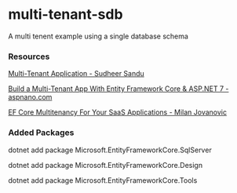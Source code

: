 # multi-tenant-sdb

A multi tenent example using a single database schema

### Resources

[Multi-Tenant Application - Sudheer Sandu](https://medium.com/@sudheer.sandu/multi-tenant-application-68c11cc68929)

[Build a Multi-Tenant App With Entity Framework Core & ASP.NET 7 - aspnano.com](https://aspnano.com/build-multi-tenant-application-core-asp-net-7/)

[EF Core Multitenancy For Your SaaS Applications - Milan Jovanovic](https://www.youtube.com/watch?v=Gf1sCvikpgI)

### Added Packages

dotnet add package Microsoft.EntityFrameworkCore.SqlServer

dotnet add package Microsoft.EntityFrameworkCore.Design

dotnet add package Microsoft.EntityFrameworkCore.Tools
